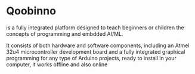# Qoobinno

is a fully integrated platform designed to teach beginners or children
the concepts of programming and embdded AI/ML. 

It consists of both hardware and software components, including an Atmel 32u4 microcontroller development board and a fully integrated graphical programming for any type of Arduino projects, ready to install in your computer, it works offline and also online
